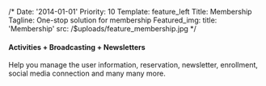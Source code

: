/*
Date: '2014-01-01'
Priority: 10
Template: feature_left
Title: Membership
Tagline: One-stop solution for membership
Featured_img:
  title: 'Membership'
  src: /$uploads/feature_membership.jpg
*/
<h4>
  Activities <span>+</span> Broadcasting <span>+</span> Newsletters
</h4>
<p>
  Help you manage the user information, reservation, newsletter, enrollment, social media connection and many many more.
</p>
